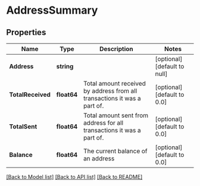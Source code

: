 # AddressSummary

## Properties
Name | Type | Description | Notes
------------ | ------------- | ------------- | -------------
**Address** | **string** |  | [optional] [default to null]
**TotalReceived** | **float64** | Total amount received by address from all transactions it was a part of. | [optional] [default to 0.0]
**TotalSent** | **float64** | Total amount sent from address for all transactions it was a part of. | [optional] [default to 0.0]
**Balance** | **float64** | The current balance of an address | [optional] [default to 0.0]

[[Back to Model list]](../README.md#documentation-for-models) [[Back to API list]](../README.md#documentation-for-api-endpoints) [[Back to README]](../README.md)


